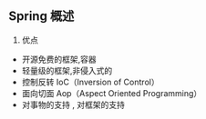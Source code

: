 ## Spring 概述

1. 优点

- 开源免费的框架,容器
- 轻量级的框架,非侵入式的
- 控制反转 IoC（Inversion of Control）
- 面向切面 Aop（Aspect Oriented Programming）
- 对事物的支持 , 对框架的支持